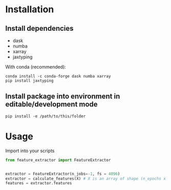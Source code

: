 # Installation

## Install dependencies
- dask
- numba
- xarray
- jaxtyping


With conda (recommended):

```shell
conda install -c conda-forge dask numba xarray
pip install jaxtyping
```

## Install package into environment in editable/development mode
```shell
pip install -e /path/to/this/folder
```


# Usage
Import into your scripts

```python
from feature_extractor import FeatureExtractor


extractor = FeatureExtractor(n_jobs=-1, fs = 4096)
extractor = calculate_features(X) # X is an array of shape (n_epochs x n_channels x n_samples)
features = extractor.features
```
